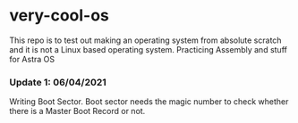 # very-cool-os
This repo is to test out making an operating system from absolute scratch and it is not a Linux based operating system. Practicing Assembly and stuff for Astra OS  

### Update 1: 06/04/2021
Writing Boot Sector.
Boot sector needs the magic number to check whether there is a Master Boot Record or not. 